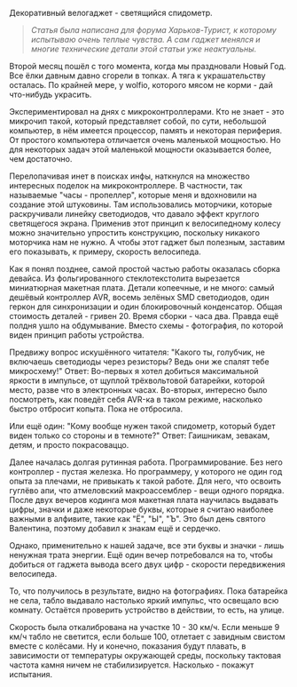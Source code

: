 Декоративный велогаджет - светящийся спидометр.

>_Статья была написана для форума Харьков-Турист, к которому испытываю очень теплые чувства. А сам гаджет менялся и многие технические детали этой статьи уже неактуальны._

Второй месяц пошёл с того момента, когда мы праздновали Новый Год. Все ёлки давным давно сгорели в топках. А тяга к украшательству осталась. По крайней мере, у wolfio, которого мясом не корми - дай что-нибудь украсить.

Экспериментировал на днях с микроконтроллерами. Кто не знает - это микрочип такой, который представляет собой, по сути, небольшой компьютер, в нём имеется процессор, память и некоторая периферия. От простого компьютера отличается очень маленькой мощностью. Но для некоторых задач этой маленькой мощности оказывается более, чем достаточно.

Перелопачивая инет в поисках инфы, наткнулся на множество интересных поделок на микроконтроллере. В частности, так называемые "часы - пропеллер", которые меня и вдохновили на создание этой штуковины. Там использовались моторчики, которые раскручивали линейку светодиодов, что давало эффект круглого светящегося экрана. Применив этот принцип к велосипедному колесу можно значительно упростить конструкцию, поскольку никакого моторчика нам не нужно. А чтобы этот гаджет был полезным, заставим его показывать, к примеру, скорость велосипеда.

Как я понял позднее, самой простой частью работы оказалась сборка девайса. Из фольгированного стеклотекстолита вырезается миниатюрная макетная плата. Детали копеечные, и не много: самый дешёвый контроллер AVR, восемь зелёных SMD светодиодов, один геркон для синхронизации и один блокировочный конденсатор. Общая стоимость деталей - гривен 20. Время сборки - часа два. Правда ещё полдня ушло на обдумывание. Вместо схемы - фотография, по которой виден принцип работы устройства.

Предвижу вопрос искушённого читателя: "Какого ты, голубчик, не включаешь светодиоды через резисторы? Ведь они же спалят тебе микросхему!"
Ответ: Во-первых я хотел добиться максимальной яркости в импульсе, от щуплой трёхвольтовой батарейки, которой место, разве что в электронных часах. Во-вторых, интересно было посмотреть, как поведёт себя AVR-ка в таком режиме, насколько быстро отбросит копыта. Пока не отбросила.

Или ещё один: "Кому вообще нужен такой спидометр, который будет виден только со стороны и в темноте?"
Ответ: Гаишникам, зевакам, детям, и просто покрасоваццо.

Далее началась долгая рутинная работа. Программирование. Без него контроллер - пустая железка. Но программеру, у которого не один год опыта за плечами, не привыкать к такой работе. Для него, что освоить гуглёво апи, что атмеловский макроассемблер - вещи одного порядка. После двух вечеров кодинга моя макетная плата научилась выдавать цифры, значки и даже некоторые буквы, которые я считаю наиболее важными в алфивите, такие как "Ё", "Ы", "Ъ". Это был день святого Валентина, поэтому добавил к знакам ещё и сердечко.

Однако, применительно к нашей задаче, все эти буквы и значки - лишь ненужная трата энергии. Ещё один вечер потребовался на то, чтобы добиться от гаджета вывода всего двух цифр - скорости передвижения велосипеда.

То, что получилось в результате, видно на фотографиях. Пока батарейка не села, табло выдавало настолько яркий импульс, что освещало всю комнату. Остаётся проверить устройство в действии, то есть, на улице.

Скорость была откалибрована на участке 10 - 30 км/ч. Если меньше 9 км/ч табло не светится, если больше 100, отлетает с завидным свистом вместе с колёсами. Ну и конечно, показания будут плавать, в зависимости от температуры окружающей среды, поскольку тактовая частота камня ничем не стабилизируется. Насколько - покажут испытания.
